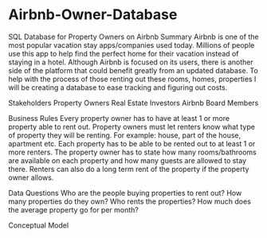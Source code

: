 # Airbnb-Owner-Database
SQL Database for Property Owners on Airbnb
Summary
Airbnb is one of the most popular vacation stay apps/companies used today. Millions of people use this app to help find the perfect home for their vacation instead of staying in a hotel. Although Airbnb is focused on its users, there is another side of the platform that could benefit greatly from an updated database. To help with the process of those renting out these rooms, homes, properties I will be creating a database to ease tracking and figuring out costs. 

Stakeholders
Property Owners
Real Estate Investors
Airbnb Board Members

Business Rules
Every property owner has to have at least 1 or more property able to rent out. 
Property owners must let renters know what type of property they will be renting. For example: house, part of the house, apartment etc. 
Each property has to be able to be rented out to at least 1 or more renters. The property owner has to state how many rooms/bathrooms are available on each property and how many guests are allowed to stay there. 
Renters can also do a long term rent of the property if the property owner allows. 

Data Questions
Who are the people buying properties to rent out?
How many properties do they own?
Who rents the properties?
How much does the average property go for per month?

Conceptual Model
